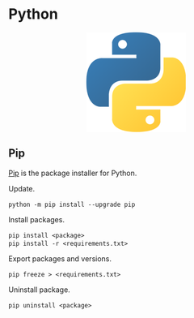 # Python

<p align="center"><img align="center" src="python.png"></p>

## Pip

[Pip](https://pip.pypa.io/en/latest/) is the package installer for Python.

Update.
```
python -m pip install --upgrade pip
```

Install packages.
```
pip install <package>
pip install -r <requirements.txt>
```

Export packages and versions.
```
pip freeze > <requirements.txt>
```

Uninstall package.
```
pip uninstall <package>
```
